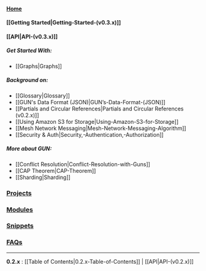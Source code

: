 #### [Home](https://github.com/amark/gun/wiki)

#### [[Getting Started|Getting-Started-(v0.3.x)]]
#### **[[API|API-(v0.3.x)]]**
##### Get Started With:
  - [[Graphs|Graphs]]

##### Background on:
  - [[Glossary|Glossary]]
  - [[GUN's Data Format (JSON)|GUN’s-Data-Format-(JSON)]]
  - [[Partials and Circular References|Partials and Circular References (v0.2.x)]]
  - [[Using Amazon S3 for Storage|Using-Amazon-S3-for-Storage]]
  - [[Mesh Network Messaging|Mesh-Network-Messaging-Algorithm]]
  - [[Security & Auth|Security,-Authentication,-Authorization]]

##### More about GUN: 
  - [[Conflict Resolution|Conflict-Resolution-with-Guns]]
  - [[CAP Theorem|CAP-Theorem]]
  - [[Sharding|Sharding]]

### [Projects](Projects)
### [Modules](Modules)
### [Snippets](Snippets-(v0.3.x))
### [FAQs](Frequently-Asked-Questions)

---

**0.2.x** : [[Table of Contents|0.2.x-Table-of-Contents]] | [[API|API-(v0.2.x)]]
